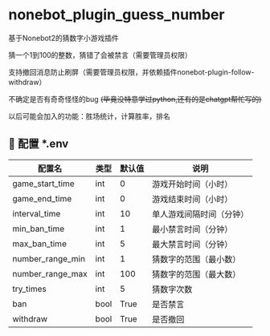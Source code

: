 # nonebot_plugin_guess_number
基于Nonebot2的猜数字小游戏插件

猜一个1到100的整数，猜错了会被禁言（需要管理员权限）

支持撤回消息防止刷屏（需要管理员权限，并依赖插件nonebot-plugin-follow-withdraw）

不确定是否有奇奇怪怪的bug  ~~(毕竟没特意学过python,还有的是chatgpt帮忙写的)~~

以后可能会加入的功能：胜场统计，计算胜率，排名

## 🔧 ️配置    *.env

| 配置名            | 类型            | 默认值          | 说明                       |
| ----------------- | -------------- | --------------- | -------------------------- |
| game_start_time    | int           | 0               | 游戏开始时间（小时） |
| game_end_time      | int           | 0               | 游戏结束时间（小时） |
| interval_time      | int           | 10              | 单人游戏间隔时间（分钟） |
| min_ban_time       | int           | 1               | 最小禁言时间（分钟） |
| max_ban_time       | int           | 5               | 最大禁言时间（分钟） |
| number_range_min   | int           | 1               | 猜数字的范围（最小数） |
| number_range_max   | int           | 100             | 猜数字的范围（最大数） |
| try_times          | int           | 5               | 猜数字次数 |
| ban                | bool          | True            | 是否禁言 |
| withdraw           | bool          | True            | 是否撤回 |


